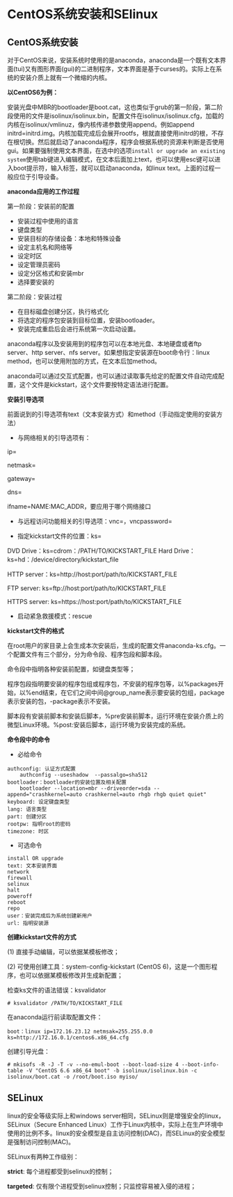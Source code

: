 # CentOS系统安装和SElinux

## CentOS系统安装

对于CentOS来说，安装系统时使用的是anaconda，anaconda是一个既有文本界面(tui)又有图形界面(gui)的二进制程序，文本界面是基于curses的。实际上在系统的安装介质上就有一个微缩的内核。

**以CentOS6为例：**

安装光盘中MBR的bootloader是boot.cat，这也类似于grub的第一阶段，第二阶段使用的文件是isolinux/isolinux.bin，配置文件在isolinux/isolinux.cfg，加载的内核在isolinux/vmlinuz，像内核传递参数使用append。例如append initrd=initrd.img。内核加载完成后会展开rootfs，根就直接使用initrd的根，不存在根切换。然后就启动了anaconda程序，程序会根据系统的资源来判断是否使用gui。如果要强制使用文本界面，在选中的选项`install or upgrade an existing system`使用tab键进入编辑模式，在文本后面加上text，也可以使用esc键可以进入boot提示符，输入标签，就可以启动anaconda，如linux text。上面的过程一般应位于引导设备。

**anaconda应用的工作过程**

第一阶段：安装前的配置

- 安装过程中使用的语言
- 键盘类型
- 安装目标的存储设备：本地和特殊设备
- 设定主机名和网络等
- 设定时区
- 设定管理员密码
- 设定分区格式和安装mbr
- 选择要安装的

第二阶段：安装过程

- 在目标磁盘创建分区，执行格式化
- 将选定的程序包安装到目标位置，安装bootloader。
- 安装完成重启后会进行系统第一次启动设置。

anaconda程序以及安装用到的程序包可以在本地光盘、本地硬盘或者ftp server、http server、nfs server。如果想指定安装源在boot命令行：linux method，也可以使用附加的方式，在文本后加method。

anaconda可以通过交互式配置，也可以通过读取事先给定的配置文件自动完成配置，这个文件是kickstart，这个文件要按特定语法进行配置。

**安装引导选项**

前面说到的引导选项有text（文本安装方式）和method（手动指定使用的安装方法）

- 与网络相关的引导选项有：

ip=

netmask=

gateway=

dns=

ifname=NAME:MAC_ADDR，要应用于哪个网络接口

- 与远程访问功能相关的引导选项：vnc=，vncpassword=


- 指定kickstart文件的位置：ks=

DVD Drive：ks=cdrom：/PATH/TO/KICKSTART_FILE
Hard Drive：ks=hd：/device/directory/kickstart_file

HTTP server：ks=http://host:port/path/to/KICKSTART_FILE

FTP server: ks=ftp://host:port/path/to/KICKSTART_FILE

HTTPS server: ks=https://host:port/path/to/KICKSTART_FILE

- 启动紧急救援模式：rescue

**kickstart文件的格式**

在root用户的家目录上会生成本次安装后，生成的配置文件anaconda-ks.cfg。一个配置文件有三个部分，分为命令段、程序包段和脚本段。

命令段中指明各种安装前配置，如键盘类型等；

程序包段指明要安装的程序包组或程序包，不安装的程序包等，以%packages开始，以%end结束，在它们之间中间@group_name表示要安装的包组，package表示安装的包，-package表示不安装。

脚本段有安装前脚本和安装后脚本，%pre安装前脚本，运行环境在安装介质上的微型Linux环境。%post:安装后脚本，运行环境为安装完成的系统。

**命令段中的命令**

- 必给命令

```
authconfig: 认证方式配置
	authconfig --useshadow  --passalgo=sha512
bootloader：bootloader的安装位置及相关配置
	bootloader --location=mbr --driveorder=sda --append="crashkernel=auto crashkernel=auto rhgb rhgb quiet quiet"
keyboard: 设定键盘类型
lang: 语言类型
part: 创建分区
rootpw: 指明root的密码
timezone: 时区
```
- 可选命令

```
install OR upgrade
text: 文本安装界面
network
firewall
selinux
halt
poweroff
reboot
repo
user：安装完成后为系统创建新用户
url: 指明安装源
```
**创建kickstart文件的方式**

(1) 直接手动编辑，可以依据某模板修改；

(2) 可使用创建工具：system-config-kickstart (CentOS 6)，这是一个图形程序，也可以依据某模板修改并生成新配置；

检查ks文件的语法错误：ksvalidator

```
# ksvalidator /PATH/TO/KICKSTART_FILE
```
在anaconda运行前读取配置文件：
```
boot：linux ip=172.16.23.12 netmsak=255.255.0.0 ks=http://172.16.0.1/centos6.x86_64.cfg
```
创建引导光盘：

```
# mkisofs -R -J -T -v --no-emul-boot --boot-load-size 4 --boot-info-table -V "CentOS 6.6 x86_64 boot" -b isolinux/isolinux.bin -c isolinux/boot.cat -o /root/boot.iso myiso/
```

## SELinux

linux的安全等级实际上和windows server相同，SELinux则是增强安全的linux，SELinux（Secure Enhanced Linux）工作于Linux内核中，实际上在生产环境中使用的比例不多。linux的安全模型是自主访问控制(DAC)，而SELinux的安全模型是强制访问控制(MAC)。

SELinux有两种工作级别：

**strict**: 每个进程都受到selinux的控制；

**targeted**: 仅有限个进程受到selinux控制；只监控容易被入侵的进程；



